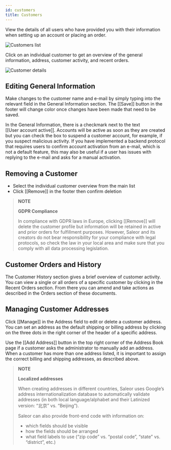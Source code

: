 ```yaml
---
id: customers
title: Customers
---
```


View the details of all users who have provided you with their information when setting up an account or placing an order.

![Customers list](assets/dashboard-customers/1.png)

Click on an individual customer to get an overview of the general information, address, customer activity, and recent orders.

![Customer details](assets/dashboard-customers/2.jpg)


## Editing General Information

Make changes to the customer name and e-mail by simply typing into the relevant field in the General Information section. The [[Save]] button in the footer will change color once changes have been made that need to be saved.

In the General Information, there is a checkmark next to the text [[User&nbsp;account&nbsp;active]]. Accounts will be active as soon as they are created but you can check the box to suspend a customer account, for example, if you suspect malicious activity. If you have implemented a backend protocol that requires users to confirm account activation from an e-mail, which is not a default feature, this may also be useful if a user has issues with replying to the e-mail and asks for a manual activation.


## Removing a Customer

- Select the individual customer overview from the main list
- Click [[Remove]] in the footer then confirm deletion

> **NOTE** 
>
> **GDPR Compliance** 
>
> In compliance with GDPR laws in Europe, clicking [[Remove]] will delete the customer profile but information will be retained in active and prior orders for fulfillment purposes. However, Saleor and its creators do not bear responsibility for your compliance with legal protocols, so check the law in your local area and make sure that you comply with all data processing legislation.


## Customer Orders and History

The Customer History section gives a brief overview of customer activity. You can view a single or all orders of a specific customer by clicking in the Recent Orders section. From there you can amend and take actions as described in the Orders section of these documents.


## Managing Customer Addresses

Click [[Manage]] in the Address field to edit or delete a customer address. You can set an address as the default shipping or billing address by clicking on the three dots in the right corner of the header of a specific address. 

Use the [[Add&nbsp;Address]] button in the top right corner of the Address Book page if a customer asks the administrator to manually add an address. When a customer has more than one address listed, it is important to assign the correct billing and shipping addresses, as described above.

> **NOTE** 
>
> **Localized addresses**
>
> When creating addresses in different countries, Saleor uses Google’s address internationalization database to automatically validate addresses (in both local language/alphabet and their Latinized version: “北京” vs. “Beijing”).
> 
> Saleor can also provide front-end code with information on:
>
> - which fields should be visible
> - how the fields should be arranged
> - what field labels to use (“zip code” vs. “postal code”, “state” vs. “district”, etc.)
